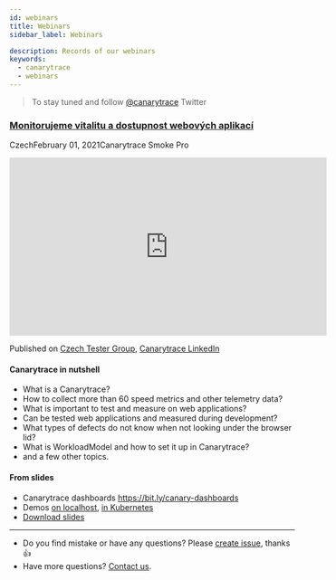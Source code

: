 ```yaml
---
id: webinars
title: Webinars
sidebar_label: Webinars

description: Records of our webinars
keywords:
  - canarytrace
  - webinars
---
```


> To stay tuned and follow [@canarytrace](https://twitter.com/canarytrace) Twitter


### [Monitorujeme vitalitu a dostupnost webových aplikací](https://youtu.be/a6ThbUxrwhw)

<span class="canaryBadge">Czech</span><span class="canaryBadge">February 01, 2021</span><span class="canaryBadge">Canarytrace Smoke Pro</span>
<br />
<iframe width="560" height="315" src="https://www.youtube.com/embed/a6ThbUxrwhw" frameborder="0" allow="accelerometer; autoplay; clipboard-write; encrypted-media; gyroscope; picture-in-picture" allowfullscreen></iframe>

Published on [Czech Tester Group](https://www.meetup.com/ProfessionalTesting/), [Canarytrace LinkedIn](https://www.linkedin.com/events/webin-monitorujemevitalituadost6754863990297509889/)

#### Canarytrace in nutshell

- What is a Canarytrace?
- How to collect more than 60 speed metrics and other telemetry data?
- What is important to test and measure on web applications?
- Can be tested web applications and measured during development?
- What types of defects do not know when not looking under the browser lid?
- What is WorkloadModel and how to set it up in Canarytrace?
- and a few other topics.

#### From slides

- Canarytrace dashboards https://bit.ly/canary-dashboards
- Demos [on localhost](/docs/canary/start), [in Kubernetes](/docs/canary/start-cloud)
- [Download slides](https://www.icloud.com/iclouddrive/011LJxdpZIn7NEmFJM8HfO_dQ#Canarytrace_Smoke_Pro_in_nutshell)




---

- Do you find mistake or have any questions? Please [create issue](https://github.com/canarytrace/documentation/issues/new/choose), thanks 👍
- Have more questions? [Contact us](/docs/support/contactus).
